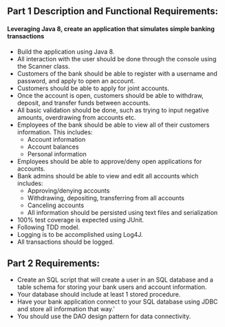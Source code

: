 
## Part 1 Description and Functional Requirements:

#### Leveraging Java 8, create an application that simulates simple banking transactions

- Build the application using Java 8.
- All interaction with the user should be done through the console using the Scanner class.
- Customers of the bank should be able to register with a username and password, and apply to open an account.
- Customers should be able to apply for joint accounts.
- Once the account is open, customers should be able to withdraw, deposit, and transfer funds between accounts.
- All basic validation should be done, such as trying to input negative amounts, overdrawing from accounts etc.
- Employees of the bank should be able to view all of their customers information. This includes:
  - Account information
  - Account balances
  - Personal information
- Employees should be able to approve/deny open applications for accounts.
- Bank admins should be able to view and edit all accounts which includes:
  - Approving/denying accounts
  - Withdrawing, depositing, transferring from all accounts
  - Canceling accounts
  - All information should be persisted using text files and serialization
- 100% test coverage is expected using JUnit.
- Following TDD model.
- Logging is to be accomplished using Log4J.
- All transactions should be logged.

## Part 2 Requirements:

- Create an SQL script that will create a user in an SQL database and a table schema for storing your bank users and account information.
- Your database should include at least 1 stored procedure.
- Have your bank application connect to your SQL database using JDBC and store all information that way.'
- You should use the DAO design pattern for data connectivity.

